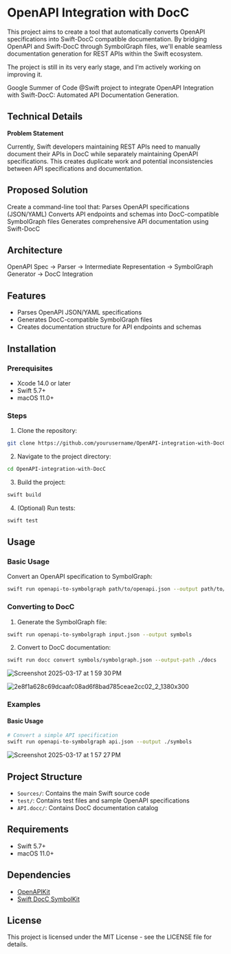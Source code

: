# OpenAPI Integration with DocC

This project aims to create a tool that automatically converts OpenAPI specifications into Swift-DocC compatible documentation. By bridging OpenAPI and Swift-DocC through SymbolGraph files, we'll enable seamless documentation generation for REST APIs within the Swift ecosystem.

The project is still in its very early stage, and I’m actively working on improving it.

Google Summer of Code @Swift project to integrate OpenAPI Integration with Swift-DocC: Automated API Documentation Generation.

## Technical Details
**Problem Statement**


Currently, Swift developers maintaining REST APIs need to manually document their APIs in DocC while separately maintaining OpenAPI specifications. This creates duplicate work and potential inconsistencies between API specifications and documentation.

## Proposed Solution
Create a command-line tool that:
Parses OpenAPI specifications (JSON/YAML)
Converts API endpoints and schemas into DocC-compatible SymbolGraph files
Generates comprehensive API documentation using Swift-DocC

## Architecture
OpenAPI Spec → Parser → Intermediate Representation → SymbolGraph Generator → DocC Integration

## Features

- Parses OpenAPI JSON/YAML specifications
- Generates DocC-compatible SymbolGraph files
- Creates documentation structure for API endpoints and schemas

## Installation

### Prerequisites
- Xcode 14.0 or later
- Swift 5.7+
- macOS 11.0+

### Steps

1. Clone the repository:
```bash
git clone https://github.com/yourusername/OpenAPI-integration-with-DocC.git
```

2. Navigate to the project directory:
```bash
cd OpenAPI-integration-with-DocC
```

3. Build the project:
```bash
swift build
```

4. (Optional) Run tests:
```bash
swift test
```

## Usage

### Basic Usage

Convert an OpenAPI specification to SymbolGraph:
```bash
swift run openapi-to-symbolgraph path/to/openapi.json --output path/to/output
```

### Converting to DocC

1. Generate the SymbolGraph file:
```bash
swift run openapi-to-symbolgraph input.json --output symbols
```

2. Convert to DocC documentation:
```bash
swift run docc convert symbols/symbolgraph.json --output-path ./docs
```
![Screenshot 2025-03-17 at 1 59 30 PM](https://github.com/user-attachments/assets/5d7be2f3-5e2a-4d7e-b143-779748dcff23)

![2e8f1a628c69dcaafc08ad6f8bad785ceae2cc02_2_1380x300](https://github.com/user-attachments/assets/5649425f-6b4c-4417-9f3e-342edbabc4ae)


### Examples

#### Basic Usage
```bash
# Convert a simple API specification
swift run openapi-to-symbolgraph api.json --output ./symbols
```


![Screenshot 2025-03-17 at 1 57 27 PM](https://github.com/user-attachments/assets/dbb60011-201a-4b72-bbdb-d9b91e11489f)


## Project Structure

- `Sources/`: Contains the main Swift source code
- `test/`: Contains test files and sample OpenAPI specifications
- `API.docc/`: Contains DocC documentation catalog

## Requirements

- Swift 5.7+
- macOS 11.0+

## Dependencies

- [OpenAPIKit](https://github.com/mattpolzin/OpenAPIKit.git)
- [Swift DocC SymbolKit](https://github.com/swiftlang/swift-docc-symbolkit.git)

## License

This project is licensed under the MIT License - see the LICENSE file for details.

